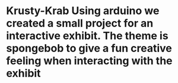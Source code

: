 # Krusty-Krab Using arduino we created a small project for an interactive exhibit. The theme is spongebob to give a fun creative feeling when interacting with the exhibit
